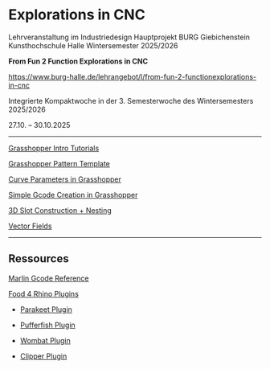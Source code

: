 
# Explorations in CNC 

Lehrveranstaltung im Industriedesign Hauptprojekt BURG Giebichenstein Kunsthochschule Halle Wintersemester 2025/2026

**From Fun 2 Function Explorations in CNC**

https://www.burg-halle.de/lehrangebot/l/from-fun-2-functionexplorations-in-cnc

Integrierte Kompaktwoche in der 3. Semesterwoche des Wintersemesters 2025/2026

27.10. – 30.10.2025

____

[Grasshopper Intro Tutorials](Courses/Explorations_in_CNC/GrasshopperIntroTutorials.md)

[Grasshopper Pattern Template](Courses/Explorations_in_CNC/PatternTemplate.md)

[Curve Parameters in Grasshopper](Courses/Explorations_in_CNC/CurveParameters.md)

[Simple Gcode Creation in Grasshopper](Courses/Explorations_in_CNC/SimpleGcodeCreation.md)

[3D Slot Construction + Nesting](Courses/Explorations_in_CNC/SlotConstruction.md)

[Vector Fields](Courses/Explorations_in_CNC/VectorFields.md)
____

## Ressources

[Marlin Gcode Reference](https://marlinfw.org/meta/gcode/)

[Food 4 Rhino Plugins](https://www.food4rhino.com/)

- [Parakeet Plugin](https://www.food4rhino.com/app/parakeet)

- [Pufferfish Plugin](https://www.food4rhino.com/app/pufferfish)

- [Wombat Plugin](https://www.food4rhino.com/app/wombat)

- [Clipper Plugin](https://www.food4rhino.com/en/app/clipper-grasshopper-and-rhino)

